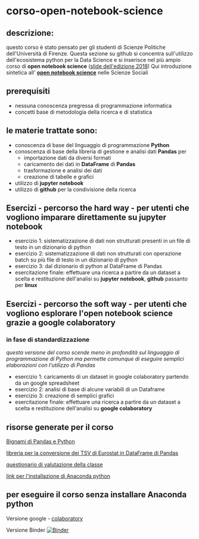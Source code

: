 # corso-open-notebook-science

## descrizione:
questo corso è stato pensato per gli studenti di Scienze Politiche dell'Università di Firenze.
Questa sezione su github si concentra sull'utilizzo dell'ecosistema python per la Data Science e si inserisce 
nel più ampio corso di **open notebook science** ([slide dell'edizione 2018](https://docs.google.com/presentation/d/19xGCGKB7WKPUf6yPKdPtvJ_3NSDuuAW6bqhYpHg5xz8/edit?usp=sharing))
Qui introduzione sintetica all' [**open notebook science**](https://www.google.com/search?safe=off&ei=JmAOW7XgHMvzUrKEnIAI&q=open+notebook+science+a+costo+zero+scarselli&oq=open+notebook+science+a+costo+zero+scarselli&gs_l=psy-ab.3..33i21k1.6024.7252.0.7490.10.9.0.0.0.0.293.1052.0j2j3.5.0....0...1c.1.64.psy-ab..5.3.692...33i160k1.0.1O-EFaKNH2Q) nelle Scienze Sociali 

## prerequisiti
- nessuna conoscenza pregressa di programmazione informatica
- concetti base di metodologia della ricerca e di statistica

## le materie trattate sono: 
- conoscenza di base del linguaggio di programmazione **Python**
- conoscenza di base della libreria di gestione e analisi dati **Pandas** per
  - importazione dati da diversi formati
  - caricamento dei dati in **DataFrame** di **Pandas**
  - trasformazione e analisi dei dati 
  - creazione di tabelle e grafici 
 - utilizzo di **jupyter notebook** 
 - utilizzo di **github** per la condivisione della ricerca
 
 
 ## Esercizi - percorso the hard way - per utenti che vogliono imparare direttamente su jupyter notebook
 - esercizio 1: sistematizzazione di dati non strutturati presenti in un file di testo in un dizionario di python
 - esercizio 2: sistematizzazione di dati non strutturati con operazione batch su più file di testo in un dizionario di python
 - esercizio 3: dal dizionario di python al DataFrame di Pandas
 - esercitazione finale: effettuare una ricerca a partire da un dataset a scelta e restituzione dell'analisi su **jupyter notebook**, **github** passanto per **linux**
 
 ## Esercizi - percorso the soft way - per utenti che vogliono esplorare l'open notebook science grazie a **google colaboratory**
 ### in fase di standardizzazione
 *questa versione del corso scende meno in profondità sul linguaggio di programmazione di Python ma permette comunque di eseguire semplici elaborazioni con l'utilizzo di Pandas*
 - esercizio 1: caricamento di un dataset in google colaboratory partendo da un google spreadsheet 
 - esercizio 2: analisi di base di alcune variabili di un Dataframe
 - esercizio 3: creazione di semplici grafici 
 - esercitazione finale: effettuare una ricerca a partire da un dataset a scelta e restituzione dell'analisi su **google colaboratory**
  
 
## risorse generate per il corso
[Bignami di Pandas e Python](https://github.com/datalifelab/corso-open-notebook-science/blob/master/Python%20e%20Pandas%20-%20Operazioni%20base.ipynb)

[libreria per la conversione dei TSV di Eurostat in DataFrame di Pandas](https://github.com/datalifelab/tsv_to_pandas)

[questionario di valutazione della classe](https://docs.google.com/forms/d/e/1FAIpQLScZElTo0WW8Vey0RfMOU493bDlaUHpneKR0Orex97oiVEJbCA/viewform?usp=sf_link) 

[link per l'installazione di Anaconda python](https://www.anaconda.com/download/)

## per eseguire il corso senza installare Anaconda python

Versione google - [colaboratory](https://github.com/datalifelab/corso-open-notebook-science/blob/master/corso_su_colaboratory.ipynb)

Versione Binder
[![Binder](https://mybinder.org/badge.svg)](https://mybinder.org/v2/gh/datalifelab/corso-open-notebook-science/master)




